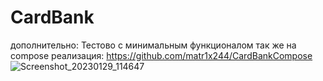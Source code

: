 # CardBank
дополнительно: Тестово с минимальным функционалом так же на compose реализация: https://github.com/matr1x244/CardBankCompose
![Screenshot_20230129_114647](https://user-images.githubusercontent.com/68413503/215315489-35c01df0-4ba9-4e40-91e5-a3353c78469d.png)
